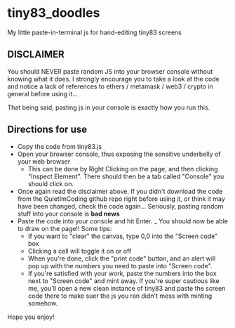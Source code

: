 # tiny83_doodles

My little paste-in-terminal js for hand-editing tiny83 screens

## DISCLAIMER

You should NEVER paste random JS into your browser console without knowing what it does.
I strongly encourage you to take a look at the code and notice a lack of references to ethers / metamask / web3 / crypto in general before using it...

That being said, pasting js in your console is exactly how you run this.

## Directions for use

- Copy the code from tiny83.js
- Open your browser console, thus exposing the sensitive underbelly of your web browser
  - This can be done by Right Clicking on the page, and then clicking "Inspect Element". There should then be a tab called "Console" you should click on.
- Once again read the disclaimer above. If you didn't download the code from the QuietImCoding github repo right before using it, or think it may have been changed, check the code again... Seriously, pasting random stuff into your console is __bad news__
- Paste the code into your console and hit Enter.
_ You should now be able to draw on the page!! Some tips:
  - If you want to "clear" the canvas, type 0,0 into the "Screen code" box
  - Clicking a cell will toggle it on or off
  - When you're done, click the "print code" button, and an alert will pop up with the numbers you need to paste into "Screen code".
  - If you're satisfied with your work, paste the numbers into the box next to "Screen code" and mint away. If you're super cautious like me, you'll open a new clean instance of tiny83 and paste the screen code there to make suer the js you ran didn't mess with minting somehow.


Hope you enjoy!